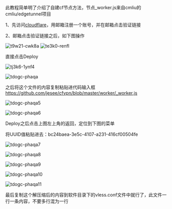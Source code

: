 此教程简单明了介绍了自建cf节点方法，节点_worker.js来自cmliu的cmliu/edgetunnel项目

1、先访问[cloudflare](https://dash.cloudflare.com/login)，用邮箱注册一个账号，并在邮箱点击验证链接

2、邮箱点击验证链接之后，如下图操作


![t9w21-cwk8a](./images-create-cloudflare/1.png)
![te3k0-renfl](./images-create-cloudflare/2.png)

直接点击Deploy

![tj3k6-1ynf4](./images-create-cloudflare/3.png)

![tdogc-phaqa](./images-create-cloudflare/4.png)

之后将这个文件的内容复制粘贴进代码输入框
https://github.com/jesee/cfvpn/blob/master/worker/_worker.js

![tdogc-phaqa5](./images-create-cloudflare/5.png)

![tdogc-phaqa6](./images-create-cloudflare/6.png)

Deploy之后点击上图左上角的返回，定位到下图的菜单

将UUID值粘贴进去：bc24baea-3e5c-4107-a231-416cf00504fe

![tdogc-phaqa7](./images-create-cloudflare/7.png)

![tdogc-phaqa8](./images-create-cloudflare/8.png)

![tdogc-phaqa9](./images-create-cloudflare/9.png)

![tdogc-phaqa10](./images-create-cloudflare/10.png)

![tdogc-phaqa11](./images-create-cloudflare/11.png)

最后复制这个解压缩后的内容到软件目录下的vless.conf文件中就行了，此文件一行一条内容，不要多行混为一行
